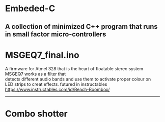 # Embeded-C
A collection of minimized C++ program that runs in small factor micro-controllers
---
# MSGEQ7_final.ino
A firmware for Atmel 328 that is the heart of floatable stereo system MSGEQ7 works as a filter that  
detects different audio bands and use them to activate proper colour on LED strips to creat effects.
futured in instructables  
https://www.instructables.com/id/Beach-Boombox/

---
# Combo shotter
